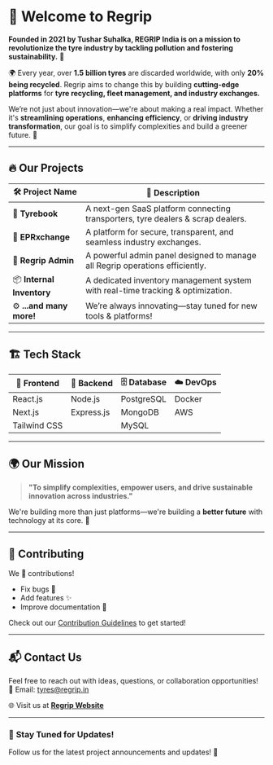 # 🚀 **Welcome to Regrip**  

**Founded in 2021 by Tushar Suhalka, REGRIP India is on a mission to revolutionize the tyre industry by tackling pollution and fostering sustainability.** 🚀

🌍 Every year, over **1.5 billion tyres** are discarded worldwide, with only **20% being recycled**. Regrip aims to change this by building **cutting-edge platforms** for **tyre recycling, fleet management, and industry exchanges.**

We’re not just about innovation—we're about making a real impact. Whether it's **streamlining operations**, **enhancing efficiency**, or **driving industry transformation**, our goal is to simplify complexities and build a greener future. 🌱

---

## 🔥 **Our Projects**

| 🛠️ **Project Name**     | 📜 **Description**                                                                 |
|--------------------------|----------------------------------------------------------------------------------|
| 🛞 **Tyrebook**            | A next-gen SaaS platform connecting transporters, tyre dealers & scrap dealers. |
| 🔄 **EPRxchange**          | A platform for secure, transparent, and seamless industry exchanges.            |
| 🚀 **Regrip Admin**         | A powerful admin panel designed to manage all Regrip operations efficiently.    |
| 📦 **Internal Inventory**   | A dedicated inventory management system with real-time tracking & optimization. |
| ⚙️ **...and many more!**   | We’re always innovating—stay tuned for new tools & platforms!                    |

---

## 🏗️ **Tech Stack**  

| 🎨 **Frontend**  | 🚀 **Backend**  | 🗄️ **Database**  | ☁️ **DevOps** |
|--------------|-------------|--------------|------------------|
| React.js     | Node.js     | PostgreSQL   | Docker          |
| Next.js      | Express.js  | MongoDB      | AWS             |
| Tailwind CSS |             | MySQL        |                 |

---

## 🌍 **Our Mission**  

> **"To simplify complexities, empower users, and drive sustainable innovation across industries."**  

We're building more than just platforms—we're building a **better future** with technology at its core. 🚀

---


## 📝 **Contributing**  

We 💖 contributions!  
- Fix bugs 🐛  
- Add features ✨  
- Improve documentation 📝  

Check out our [Contribution Guidelines](./CONTRIBUTING.md) to get started!  

---

## 📬 **Contact Us**  

Feel free to reach out with ideas, questions, or collaboration opportunities!  
📧 Email: [tyres@regrip.in](mailto:tyres@regrip.in)  

🌐 Visit us at **[Regrip Website](https://regrip.in/)**  

---

### 🌟 **Stay Tuned for Updates!**  

Follow us for the latest project announcements and updates! 🚀  
